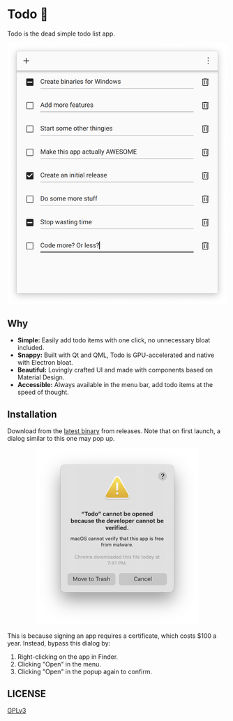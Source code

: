 # Todo 📝

Todo is the dead simple todo list app.

<div align="center">
    <img width="546" src="./screenshots/app.png" alt="Screenshot of Todo">
</div>

## Why

- **Simple:** Easily add todo items with one click, no unnecessary bloat included.
- **Snappy:** Built with Qt and QML, Todo is GPU-accelerated and native with Electron bloat.
- **Beautiful:** Lovingly crafted UI and made with components based on Material Design.
- **Accessible:** Always available in the menu bar, add todo items at the speed of thought.

## Installation

Download from the [latest binary](https://github.com/HereIsKevin/todo/releases/latest) from releases. Note that on first launch, a dialog similar to this one may pop up.

<div align="center">
    <img width="372" src="./screenshots/unsigned.png" alt="Screenshot of Todo">
</div>

This is because signing an app requires a certificate, which costs $100 a year. Instead, bypass this dialog by:

1. Right-clicking on the app in Finder.
2. Clicking "Open" in the menu.
3. Clicking "Open" in the popup again to confirm.

## LICENSE

[GPLv3](https://github.com/HereIsKevin/todo/blob/master/LICENSE)
